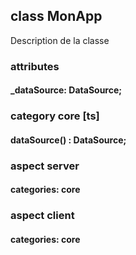 ## class MonApp
Description de la classe

### attributes
#### _dataSource: DataSource;

### category core [ts]
#### dataSource() : DataSource;

### aspect server
#### categories: core

### aspect client
#### categories: core
